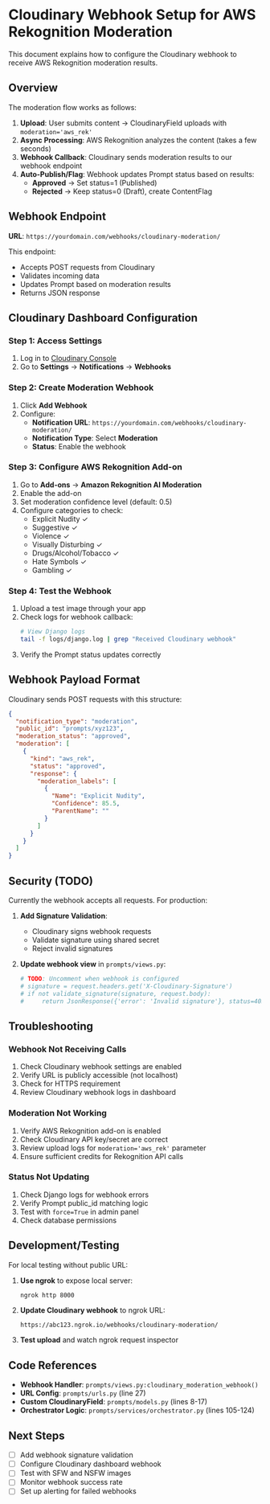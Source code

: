 # Cloudinary Webhook Setup for AWS Rekognition Moderation

This document explains how to configure the Cloudinary webhook to receive AWS Rekognition moderation results.

## Overview

The moderation flow works as follows:

1. **Upload**: User submits content → CloudinaryField uploads with `moderation='aws_rek'`
2. **Async Processing**: AWS Rekognition analyzes the content (takes a few seconds)
3. **Webhook Callback**: Cloudinary sends moderation results to our webhook endpoint
4. **Auto-Publish/Flag**: Webhook updates Prompt status based on results:
   - **Approved** → Set status=1 (Published)
   - **Rejected** → Keep status=0 (Draft), create ContentFlag

## Webhook Endpoint

**URL**: `https://yourdomain.com/webhooks/cloudinary-moderation/`

This endpoint:
- Accepts POST requests from Cloudinary
- Validates incoming data
- Updates Prompt based on moderation results
- Returns JSON response

## Cloudinary Dashboard Configuration

### Step 1: Access Settings
1. Log in to [Cloudinary Console](https://console.cloudinary.com/)
2. Go to **Settings** → **Notifications** → **Webhooks**

### Step 2: Create Moderation Webhook
1. Click **Add Webhook**
2. Configure:
   - **Notification URL**: `https://yourdomain.com/webhooks/cloudinary-moderation/`
   - **Notification Type**: Select **Moderation**
   - **Status**: Enable the webhook

### Step 3: Configure AWS Rekognition Add-on
1. Go to **Add-ons** → **Amazon Rekognition AI Moderation**
2. Enable the add-on
3. Set moderation confidence level (default: 0.5)
4. Configure categories to check:
   - Explicit Nudity ✓
   - Suggestive ✓
   - Violence ✓
   - Visually Disturbing ✓
   - Drugs/Alcohol/Tobacco ✓
   - Hate Symbols ✓
   - Gambling ✓

### Step 4: Test the Webhook
1. Upload a test image through your app
2. Check logs for webhook callback:
   ```bash
   # View Django logs
   tail -f logs/django.log | grep "Received Cloudinary webhook"
   ```
3. Verify the Prompt status updates correctly

## Webhook Payload Format

Cloudinary sends POST requests with this structure:

```json
{
  "notification_type": "moderation",
  "public_id": "prompts/xyz123",
  "moderation_status": "approved",
  "moderation": [
    {
      "kind": "aws_rek",
      "status": "approved",
      "response": {
        "moderation_labels": [
          {
            "Name": "Explicit Nudity",
            "Confidence": 85.5,
            "ParentName": ""
          }
        ]
      }
    }
  ]
}
```

## Security (TODO)

Currently the webhook accepts all requests. For production:

1. **Add Signature Validation**:
   - Cloudinary signs webhook requests
   - Validate signature using shared secret
   - Reject invalid signatures

2. **Update webhook view** in `prompts/views.py`:
   ```python
   # TODO: Uncomment when webhook is configured
   # signature = request.headers.get('X-Cloudinary-Signature')
   # if not validate_signature(signature, request.body):
   #     return JsonResponse({'error': 'Invalid signature'}, status=403)
   ```

## Troubleshooting

### Webhook Not Receiving Calls
1. Check Cloudinary webhook settings are enabled
2. Verify URL is publicly accessible (not localhost)
3. Check for HTTPS requirement
4. Review Cloudinary webhook logs in dashboard

### Moderation Not Working
1. Verify AWS Rekognition add-on is enabled
2. Check Cloudinary API key/secret are correct
3. Review upload logs for `moderation='aws_rek'` parameter
4. Ensure sufficient credits for Rekognition API calls

### Status Not Updating
1. Check Django logs for webhook errors
2. Verify Prompt public_id matching logic
3. Test with `force=True` in admin panel
4. Check database permissions

## Development/Testing

For local testing without public URL:

1. **Use ngrok** to expose local server:
   ```bash
   ngrok http 8000
   ```

2. **Update Cloudinary webhook** to ngrok URL:
   ```
   https://abc123.ngrok.io/webhooks/cloudinary-moderation/
   ```

3. **Test upload** and watch ngrok request inspector

## Code References

- **Webhook Handler**: `prompts/views.py:cloudinary_moderation_webhook()`
- **URL Config**: `prompts/urls.py` (line 27)
- **Custom CloudinaryField**: `prompts/models.py` (lines 8-17)
- **Orchestrator Logic**: `prompts/services/orchestrator.py` (lines 105-124)

## Next Steps

- [ ] Add webhook signature validation
- [ ] Configure Cloudinary dashboard webhook
- [ ] Test with SFW and NSFW images
- [ ] Monitor webhook success rate
- [ ] Set up alerting for failed webhooks

